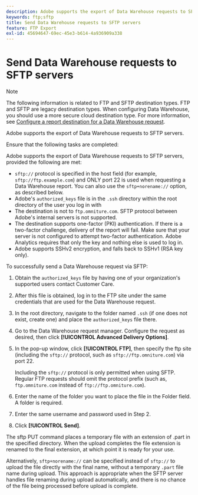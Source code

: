 ```yaml
---
description: Adobe supports the export of Data Warehouse requests to SFTP servers.
keywords: ftp;sftp
title: Send Data Warehouse requests to SFTP servers
feature: FTP Export
exl-id: 45694647-69ec-45e3-b614-4a936909a338
---
```

# Send Data Warehouse requests to SFTP servers

>[!NOTE]
>
>The following information is related to FTP and SFTP destination types. FTP and SFTP are legacy destination types. When configuring Data Warehouse, you should use a more secure cloud destination type. For more information, see [Configure a report destination for a Data Warehouse request](/help/export/data-warehouse/create-request/dw-request-report-destinations.md).


Adobe supports the export of Data Warehouse requests to SFTP servers.

Ensure that the following tasks are completed:

Adobe supports the export of Data Warehouse requests to SFTP servers, provided the following are met:

* `sftp://` protocol is specified in the host field (for example, `sftp://ftp.example.com`) and ONLY port 22 is used when requesting a Data Warehouse report. You can also use the `sftp+norename://` option, as described below.
* Adobe's `authorized_keys` file is in the `.ssh` directory within the root directory of the user you log in with
* The destination is not to `ftp.omniture.com`. SFTP protocol between Adobe's internal servers is not supported.
* The destination supports one-factor (PKI) authentication. If there is a two-factor challenge, delivery of the report will fail. Make sure that your server is not configured to attempt two-factor authentication. Adobe Analytics requires that only the key and nothing else is used to log in.
* Adobe supports SSHv2 encryption, and falls back to SSHv1 (RSA key only).

To successfully send a Data Warehouse request via SFTP:

1. Obtain the `authorized_keys` file by having one of your organization's supported users contact Customer Care.
1. After this file is obtained, log in to the FTP site under the same credentials that are used for the Data Warehouse request.
1. In the root directory, navigate to the folder named `.ssh` (if one does not exist, create one) and place the `authorized_keys` file there.

1. Go to the Data Warehouse request manager. Configure the request as desired, then click **[!UICONTROL Advanced Delivery Options]**.

1. In the pop-up window, click **[!UICONTROL FTP]**, then specify the ftp site (including the `sftp://` protocol, such as `sftp://ftp.omniture.com`) via port 22.

   Including the `sftp://` protocol is only permitted when using SFTP. Regular FTP requests should omit the protocol prefix (such as, `ftp.omniture.com` instead of `ftp://ftp.omniture.com`).

1. Enter the name of the folder you want to place the file in the Folder field. A folder is required.
1. Enter the same username and password used in Step 2.
1. Click **[!UICONTROL Send]**.

The sftp PUT command places a temporary file with an extension of .part in the specified directory. When the upload completes the file extension is renamed to the final extension, at which point it is ready for your use.

Alternatively, `sftp+norename://` can be specified instead of `sftp://` to upload the file directly with the final name, without a temporary `.part` file name during upload. This approach is appropriate when the SFTP server handles file renaming during upload automatically, and there is no chance of the file being processed before upload is complete.
